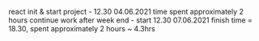react init & start project - 12.30 04.06.2021
time spent approximately 2 hours
continue work after week end - start 12.30 07.06.2021
finish time = 18.30, spent approximately 2 hours ~ 4.3hrs